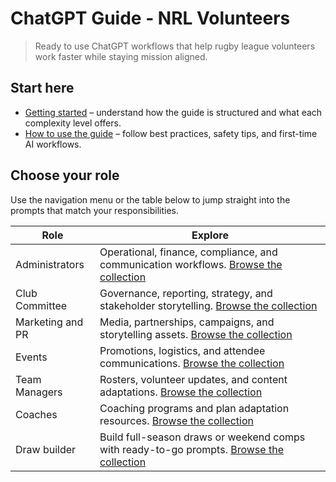 # ChatGPT Guide - NRL Volunteers

> Ready to use ChatGPT workflows that help rugby league volunteers work faster while staying mission aligned.

## Start here
- [Getting started](overview/getting-started.md) – understand how the guide is structured and what each complexity level offers.
- [How to use the guide](overview/using-the-guide.md) – follow best practices, safety tips, and first-time AI workflows.

## Choose your role
Use the navigation menu or the table below to jump straight into the prompts that match your responsibilities.

| Role | Explore |
| --- | --- |
| Administrators | Operational, finance, compliance, and communication workflows. [Browse the collection](administrators/grant-writing.md) |
| Club Committee | Governance, reporting, strategy, and stakeholder storytelling. [Browse the collection](club-committee/board-reports.md) |
| Marketing and PR | Media, partnerships, campaigns, and storytelling assets. [Browse the collection](marketing-pr/corporate-partnerships.md) |
| Events | Promotions, logistics, and attendee communications. [Browse the collection](events/flyers.md) |
| Team Managers | Rosters, volunteer updates, and content adaptations. [Browse the collection](team-managers/newsletter-adaptation.md) |
| Coaches | Coaching programs and plan adaptation resources. [Browse the collection](coaches/coaching-plan.md) |
| Draw builder | Build full-season draws or weekend comps with ready-to-go prompts. [Browse the collection](draw-comp-builder/index.md) |
